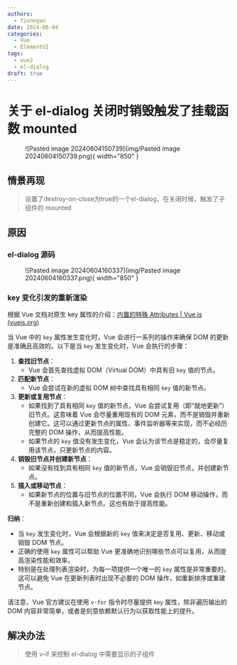```yaml
---
authors:
  - finnegan
date: 2024-06-04
categories:
  - Vue
  - ElementUI
tags:
  - vue2
  - el-dialog
draft: true
---
```

# 关于 el-dialog 关闭时销毁触发了挂载函数 mounted



<figure markdown> 
    ![Pasted image 20240604150739](img/Pasted image 20240604150739.png){ width="850" }
</figure>


<!-- more -->

## 情景再现
>设置了destroy-on-close为true的一个el-dialog，在关闭时候，触发了子组件的 mounted

## 原因

### el-dialog 源码

<figure markdown> 
    ![Pasted image 20240604160337](img/Pasted image 20240604160337.png){ width="850" }
</figure>


### key 变化引发的重新渲染

根据 Vue 文档对原生 key 属性的介绍：[内置的特殊 Attributes | Vue.js (vuejs.org)](https://cn.vuejs.org/api/built-in-special-attributes.html#key) 

当 Vue 中的 `key` 属性发生变化时，Vue 会进行一系列的操作来确保 DOM 的更新是准确且高效的。以下是当 `key` 发生变化时，Vue 会执行的步骤：

1. **查找旧节点**：
    - Vue 会首先查找虚拟 DOM（Virtual DOM）中具有旧 `key` 值的节点。
2. **匹配新节点**：
    - Vue 会尝试在新的虚拟 DOM 树中查找具有相同 `key` 值的新节点。
3. **更新或复用节点**：
    - 如果找到了具有相同 `key` 值的新节点，Vue 会尝试复用（即“就地更新”）旧节点。这意味着 Vue 会尽量重用现有的 DOM 元素，而不是销毁并重新创建它。这可以通过更新节点的属性、事件监听器等来实现，而不必经历完整的 DOM 操作，从而提高性能。
    - 如果节点的 `key` 值没有发生变化，Vue 会认为该节点是稳定的，会尽量复用该节点，只更新节点的内容。
4. **销毁旧节点并创建新节点**：
    - 如果没有找到具有相同 `key` 值的新节点，Vue 会销毁旧节点，并创建新节点。
5. **插入或移动节点**：
    - 如果新节点的位置与旧节点的位置不同，Vue 会执行 DOM 移动操作，而不是重新创建和插入新节点。这也有助于提高性能。

**归纳**：

- 当 `key` 发生变化时，Vue 会根据新的 `key` 值来决定是否复用、更新、移动或销毁 DOM 节点。
- 正确的使用 `key` 属性可以帮助 Vue 更准确地识别哪些节点可以复用，从而提高渲染性能和效率。
- 特别是在处理列表渲染时，为每一项提供一个唯一的 `key` 属性是非常重要的，这可以避免 Vue 在更新列表时出现不必要的 DOM 操作，如重新排序或重建节点。

请注意，Vue 官方建议在使用 `v-for` 指令时尽量提供 `key` 属性，除非遍历输出的 DOM 内容非常简单，或者是刻意依赖默认行为以获取性能上的提升。

## 解决办法

> 使用 v-if 来控制 el-dialog 中需要显示的子组件